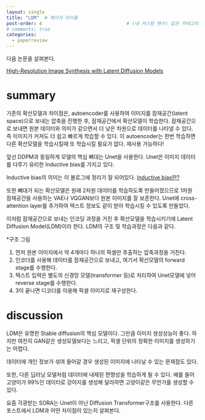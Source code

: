 ```yaml
---
layout: single
title: "LDM"  # 페이지 타이틀
post-order: 4                               # (내 커스텀 변수) 같은 카테고리 내 정렬 순서
# comments: true
categories:
  - paperreview
---
```


다음 논문을 살펴본다.

[High-Resolution Image Synthesis with Latent Diffusion Models][paperlink]

[paperlink]:https://arxiv.org/abs/2112.10752

# summary
기존의 확산모델과 차이점은, autoencoder를 사용하여 이미지를 잠재공간(latent space)으로 보내는 압축을 진행한 후, 잠재공간에서 확산모델이 학습한다.
잠재공간으로 보내면 원본 데이터와 의미가 같으면서 더 낮은 차원으로 데이터를 나타낼 수 있다. 즉 이미지가 커져도 더 쉽고 빠르게 학습할 수 있다.
이 autoencoder는 한번 학습하면 다른 확산모델을 학습시킬때 또 학습시킬 필요가 없다. 재사용 가능하다!

앞선 DDPM과 동일하게 모델의 핵심 뼈대는 Unet을 사용한다. Unet은 이미지 데이터를 다루기 유리한 Inductive bias를 가지고 있다. 

Inductive bias의 의미는 이 블로그에 정리가 잘 되어있다.
[Inductive bias란?][link2]

[link2]:https://velog.io/@euisuk-chung/Inductive-Bias란

또한 뼈대가 되는 확산모델은 원래 2차원 데이터를 학습하도록 만들어졌으므로 1차원 잠재공간을 사용하는 VAE나 VQGAN보다 원본 이미지를 잘 보존한다.
Unet에 cross-attention layer를 추가하여 텍스트 정보도 같이 받아 학습시킬 수 있도록 만들었다.

이처럼 잠재공간으로 보내는 인코딩 과정을 거친 후 확산모델을 학습시키기에 Latent Diffusion Model(LDM)이라 한다. LDM의 구조 및 학습과정은 다음과 같다.

*구조 그림

1. 먼저 원본 이미지에서 약 4개마다 하나의 픽셀만 추출하는 압축과정을 거친다.
2. 인코더를 사용해 데이터를 잠재공간으로 보내고, 여기서 확산모델의 forward stage를 수행한다. 
3. 텍스트 입력은 별도의 신경망 모델(transformer 등)로 처리하여 Unet모델에 넣어 reverse stage를 수행한다.
4. 3이 끝나면 디코더를 이용해 픽셀 이미지로 재구성한다.


# discussion

LDM은 유명한 Stable diffusion의 핵심 모델이다. 그만큼 이미지 생성성능이 좋다.
하지만 여전히 GAN같은 생성모델보다는 느리고, 픽셀 단위의 정확한 이미지를 생성하기는 어렵다.

데이터에 개인 정보가 섞여 들어갈 경우 생성된 이미지에 나타날 수 있는 문제점도 있다.

또한, 다른 딥러닝 모델처럼 데이터에 내제된 편향성을 학습하게 될 수 있다. 예를 들어 고양이가 99%인 데이터로 강아지를 생성해 달라하면 고양이같은 무언가를 생성할 수 있다.

요즘 각광받는 SORA는 Unet이 아닌 Diffusion Transformer구조를 사용한다. 다른 포스트에서 LDM과 어떤 차이점이 있는지 살펴본다.
